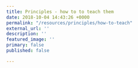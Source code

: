 ```yaml
---
title: Principles - how to to teach them
date: 2018-10-04 14:43:26 +0000
permalink: "/resources/principles/how-to-teach"
external_url: ''
description: ''
featured_image: ''
primary: false
published: false

---
```

